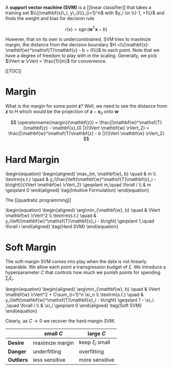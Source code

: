 A **support vector machine (SVM)** is a [[linear classifier]] that takes a training set $\\{(\mathbf{x}\_i, y\_i)\\}_{i=1}^n$ with $y_i \in \\{-1, +1\\}$ and finds the weight and bias for decision rule

$$
r(x) = \operatorname{sgn}\left( \mathbf{w}^\mathsf{T}\mathbf{x} - b \right) 
$$

However, that on its own is underconstrained. SVM tries to maximize margin, the distance from the decision boundary $H =\\{\mathbf{x}: \mathbf{w}^\mathsf{T}\mathbf{x} - b = 0\\}$ to each point. Note that we have a degree of freedom to play with in the scaling. Generally, we pick $\lVert w \rVert = \frac{1}{m}$ for convenience.

[[_TOC_]]

# Margin

What is the margin for some point $\mathbf{z}$?  Well, we need to see the distance from $\mathbf{z}$ to $H$ which would be the projection of $\mathbf{z} - \mathbf{x}_0$ onto $\mathbf{w}$

$$
\operatorname{margin}(\mathbf{z}) = \frac{|\mathbf{w}^\mathsf{T}(\mathbf{z} - \mathbf{x}_0) |}{\lVert \mathbf{w} \rVert_2} = \frac{|\mathbf{w}^\mathsf{T}\mathbf{z} - b |}{\lVert \mathbf{w} \rVert_2} 
$$

# Hard Margin

\begin{equation}
\begin{aligned}
\max_{m, \mathbf{w}, b} \quad & m \\\\
\textrm{s.t.} \quad & y_i\frac{\left(\mathbf{w}^\mathsf{T}\mathbf{x}_i - b\right)}{\lVert \mathbf{w} \rVert_2} \geqslant m,\quad \forall i \\\\
& m \geqslant 0
\end{aligned}
\tag{Intuitive Formulation}
\end{equation}


The [[quadratic programming]]

\begin{equation}
\begin{aligned}
\arg\min_{\mathbf{w}, b} \quad & \lVert \mathbf{w} \rVert^2 \\\\
\textrm{s.t.} \quad & y_i\left(\mathbf{w}^\mathsf{T}\mathbf{x}_i - b\right) \geqslant 1,\quad \forall i
\end{aligned}
\tag{Hard SVM}
\end{equation}

# Soft Margin

The soft-margin SVM comes into play when the data is not linearly separable. We allow each point a transgression budget of $\xi$. We introduce a hyperparameter $C$ that controls how much we punish points for spending $\sum_i \xi_i$.

\begin{equation}
\begin{aligned}
\arg\min_{\mathbf{w}, b} \quad & \lVert \mathbf{w} \rVert^2 + C\sum_{i=1}^n \xi_n \\\\
\textrm{s.t.} \quad & y_i\left(\mathbf{w}^\mathsf{T}\mathbf{x}_i - b\right) \geqslant 1 - \xi_i ,\quad \forall i \\\\
& \xi_i \geqslant 0
\end{aligned}
\tag{Soft SVM}
\end{equation}

Clearly, as $C \to 0$ we recover the hard-margin SVM. 

| |small $C$|large $C$|
|--|--------|----------|
|**Desire**|maximize margin|keep $\xi_i$ small|
|**Danger**|underfitting|overfitting|
|**Outliers**|less sensitive|more sensitive|